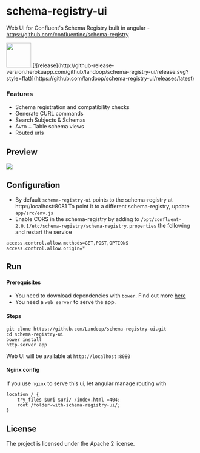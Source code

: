 # schema-registry-ui

Web UI for Confluent's Schema Registry built in angular - https://github.com/confluentinc/schema-registry

  <a href="http://schema-registry-ui.landoop.com">
    <img src="http://landoop.github.io/schema-registry-ui/demo-button.jpg" width="65"/>
  </a>
[![release](http://github-release-version.herokuapp.com/github/landoop/schema-registry-ui/release.svg?style=flat)](https://github.com/landoop/schema-registry-ui/releases/latest)


### Features

* Schema registration and compatibility checks
* Generate CURL commands
* Search Subjects & Schemas
* Avro + Table schema views
* Routed urls

## Preview

<img src="http://landoop.github.io/schema-registry-ui/demo-v0.2.gif">

## Configuration

* By default `schema-registry-ui` points to the schema-registry at http://localhost:8081 To point it to a different schema-registry, update `app/src/env.js`
* Enable CORS in the schema-registry by adding to `/opt/confluent-2.0.1/etc/schema-registry/schema-registry.properties` the following and restart the service

```
access.control.allow.methods=GET,POST,OPTIONS
access.control.allow.origin=*
```

## Run

#### Prerequisites 
* You need to download dependencies with `bower`. Find out more [here](http://bower.io)
* You need a `web server` to serve the app.

#### Steps

    git clone https://github.com/Landoop/schema-registry-ui.git
    cd schema-registry-ui
    bower install
    http-server app

Web UI will be available at `http://localhost:8080`

#### Nginx config

If you use `nginx` to serve this ui, let angular manage routing with

    location / {
        try_files $uri $uri/ /index.html =404;
        root /folder-with-schema-registry-ui/;
    }

## License

The project is licensed under the Apache 2 license.
